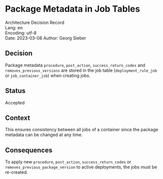 # Package Metadata in Job Tables
Architecture Decision Record  
Lang: en  
Encoding: utf-8  
Date: 2023-03-08
Author: Georg Sieber

## Decision
Package metadata `procedure`, `post_action`, `success_return_codes` and `removes_previous_versions` are stored in the job table (`deployment_rule_job` or `job_container_job`) when creating jobs.

## Status
Accepted

## Context
This ensures consistency between all jobs of a container since the package metadata can be changed at any time.

## Consequences
To apply new `procedure`, `post_action`, `success_return_codes` or `removes_previous_package_version` to active deployments, the jobs must be re-created.

